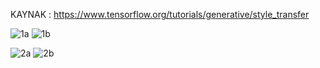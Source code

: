 KAYNAK  :  https://www.tensorflow.org/tutorials/generative/style_transfer

![1a](https://user-images.githubusercontent.com/59260491/111215595-5af55f80-85e4-11eb-8e22-e1839c1d2861.png)
![1b](https://user-images.githubusercontent.com/59260491/111215680-7496a700-85e4-11eb-815e-2c2bf232ed06.png)
 

![2a](https://user-images.githubusercontent.com/59260491/111215727-8415f000-85e4-11eb-9786-50f4ac6239bd.png)
![2b](https://user-images.githubusercontent.com/59260491/111215748-8d06c180-85e4-11eb-9b44-2c87d2b17cce.png)


